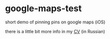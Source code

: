 # google-maps-test
short demo of pinning pins on google maps (iOS)

there is a little bit more info in my [CV](https://www.notion.so/mdgolam/CV-db2baa3b863344a3afc4616da9ec7d58) (in Russian)
